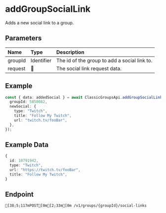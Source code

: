 
# addGroupSocialLink
Adds a new social link to a group.


## Parameters
| Name    | Type       | Description                                  |
| :------ | :--------- | :------------------------------------------- |
| groupId | Identifier | The id of the group to add a social link to. |
| request | 🤷         | The social link request data.                |



## Example
```ts copy showLineNumbers
const { data: addedSocial } = await ClassicGroupsApi.addGroupSocialLink({
  groupId: 5850082,
  newSocial: {
    type: "Twitch",
    title: "Follow My Twitch",
    url: "twitch.tv/fooBar",
  },
}); 
```


## Example Data
```ts copy showLineNumbers
{
  id: 10791942,
  type: "Twitch",
  url: "https://twitch.tv/fooBar",
  title: "Follow My Twitch",
} 
```


## Endpoint
```ansi
[38;5;117mPOST[0m[2;33m[0m /v1/groups/{groupId}/social-links
```
  